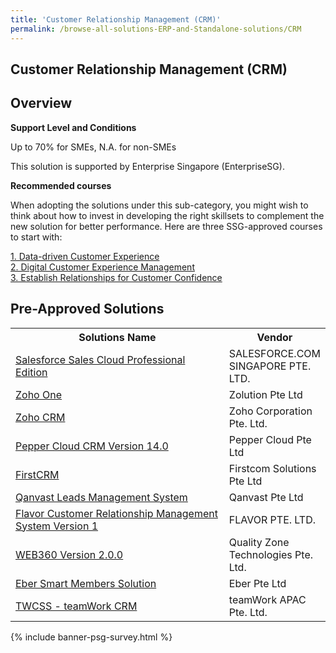 ```yaml
---
title: 'Customer Relationship Management (CRM)'
permalink: /browse-all-solutions-ERP-and-Standalone-solutions/CRM
---
```


## Customer Relationship Management (CRM)
## Overview

**Support Level and Conditions**

Up to 70% for SMEs, N.A. for non-SMEs

This solution is supported by Enterprise Singapore (EnterpriseSG).

**Recommended courses**

When adopting the solutions under this sub-category, you might wish to think about how to invest in developing the right skillsets to complement the new solution for better performance. Here are three SSG-approved courses to start with:

<a href='https://sfec.enterprisejobskills.gov.sg/Course_Internet/CourseDetail.aspx?CoursesReferenceNumber=TGS-2020501979'  target='_blank' rel='noopener'>1. Data-driven Customer Experience</a><br>
<a href='https://sfec.enterprisejobskills.gov.sg/Course_Internet/CourseDetail.aspx?CoursesReferenceNumber=TGS-2020505494'  target='_blank' rel='noopener'>2. Digital Customer Experience Management</a><br>
<a href='https://sfec.enterprisejobskills.gov.sg/Course_Internet/CourseDetail.aspx?CoursesReferenceNumber=TGS-2019504205'  target='_blank' rel='noopener'>3. Establish Relationships for Customer Confidence</a><br>

## Pre-Approved Solutions

<table>
<tr>
<th style='width: auto;'><b>Solutions Name</b></th>
<th style='width: 30%;'><b>Vendor</b></th>
</tr>
<tr>
<td><a href='/productivity-solutions-grant/solutionrepo/solution1511' target='_blank'>Salesforce Sales Cloud Professional Edition</a><br></td>
<td>SALESFORCE.COM SINGAPORE PTE. LTD.</td>
</tr>
<tr>
<td><a href='/productivity-solutions-grant/solutionrepo/solution1527' target='_blank'>Zoho One</a><br></td>
<td>Zolution Pte Ltd</td>
</tr>
<tr>
<td><a href='/productivity-solutions-grant/solutionrepo/solution1918' target='_blank'>Zoho CRM</a><br></td>
<td>Zoho Corporation Pte. Ltd.</td>
</tr>
<tr>
<td><a href='/productivity-solutions-grant/solutionrepo/solution2283' target='_blank'>Pepper Cloud CRM Version 14.0</a><br></td>
<td>Pepper Cloud Pte Ltd</td>
</tr>
<tr>
<td><a href='/productivity-solutions-grant/solutionrepo/solution2486' target='_blank'>FirstCRM</a><br></td>
<td>Firstcom Solutions Pte Ltd</td>
</tr>
<tr>
<td><a href='/productivity-solutions-grant/solutionrepo/solution2554' target='_blank'>Qanvast Leads Management System</a><br></td>
<td>Qanvast Pte Ltd </td>
</tr>
<tr>
<td><a href='/productivity-solutions-grant/solutionrepo/solution2645' target='_blank'>Flavor Customer Relationship Management System Version 1</a><br></td>
<td>FLAVOR PTE. LTD.</td>
</tr>
<tr>
<td><a href='/productivity-solutions-grant/solutionrepo/solution2710' target='_blank'>WEB360 Version 2.0.0</a><br></td>
<td>Quality Zone Technologies Pte. Ltd.</td>
</tr>
<tr>
<td><a href='/productivity-solutions-grant/solutionrepo/solution2871' target='_blank'>Eber Smart Members Solution</a><br></td>
<td>Eber Pte Ltd</td>
</tr>
<tr>
<td><a href='/productivity-solutions-grant/solutionrepo/solution3387' target='_blank'>TWCSS - teamWork CRM</a><br></td>
<td>teamWork APAC Pte. Ltd.</td>
</tr>
</table>

{% include banner-psg-survey.html %}
